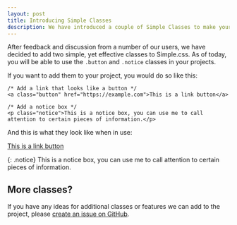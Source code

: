 ```yaml
---
layout: post
title: Introducing Simple Classes
description: We have introduced a couple of Simple Classes to make your life easier.
---
```


After feedback and discussion from a number of our users, we have decided to add two simple, yet effective classes to Simple.css. As of today, you will be able to use the `.button` and `.notice` classes in your projects.

If you want to add them to your project, you would do so like this:

```
/* Add a link that looks like a button */
<a class="button" href="https://example.com">This is a link button</a>

/* Add a notice box */
<p class="notice">This is a notice box, you can use me to call attention to certain pieces of information.</p>
```
And this is what they look like when in use:

<a class="button" href="https://example.com">This is a link button</a>

{: .notice}
This is a notice box, you can use me to call attention to certain pieces of information.

## More classes?

If you have any ideas for additional classes or features we can add to the project, please [create an issue on GitHub](https://github.com/kevquirk/simple.css/issues).
